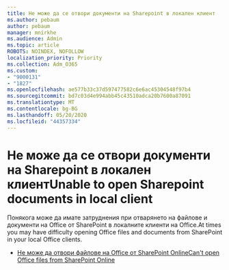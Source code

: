 ```yaml
---
title: Не може да се отвори документи на Sharepoint в локален клиент
ms.author: pebaum
author: pebaum
manager: mnirkhe
ms.audience: Admin
ms.topic: article
ROBOTS: NOINDEX, NOFOLLOW
localization_priority: Priority
ms.collection: Adm_O365
ms.custom:
- "9000131"
- "1827"
ms.openlocfilehash: ae577b33c37d597477582c6e6ac45304548f97b4
ms.sourcegitcommit: bd7c03d4e994abb45c43510adca20b7600a87091
ms.translationtype: MT
ms.contentlocale: bg-BG
ms.lasthandoff: 05/20/2020
ms.locfileid: "44357334"
---
```

# <a name="unable-to-open-sharepoint-documents-in-local-client"></a><span data-ttu-id="cb4b9-102">Не може да се отвори документи на Sharepoint в локален клиент</span><span class="sxs-lookup"><span data-stu-id="cb4b9-102">Unable to open Sharepoint documents in local client</span></span>

<span data-ttu-id="cb4b9-103">Понякога може да имате затруднения при отварянето на файлове и документи на Office от SharePoint в локалните клиенти на Office.</span><span class="sxs-lookup"><span data-stu-id="cb4b9-103">At times you may have difficulty opening Office files and documents from SharePoint in your local Office clients.</span></span>
- [<span data-ttu-id="cb4b9-104">Не може да отвори файлове на Office от SharePoint Online</span><span class="sxs-lookup"><span data-stu-id="cb4b9-104">Can't open Office files from SharePoint Online</span></span>](https://docs.microsoft.com/sharepoint/troubleshoot/administration/cant-open-office-files)
